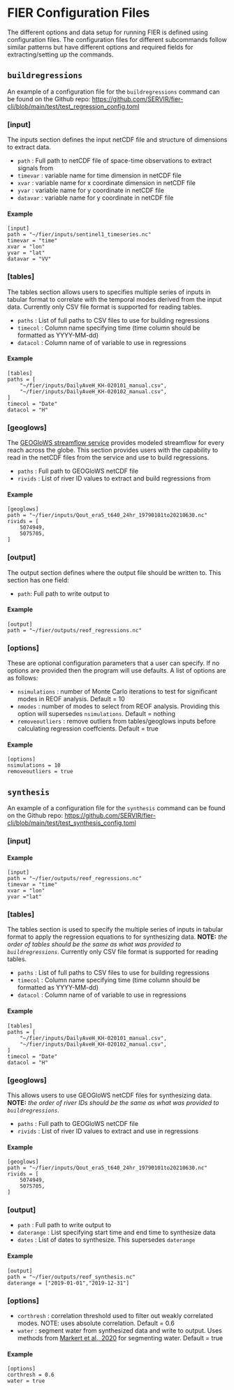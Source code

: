 # FIER Configuration Files

The different options and data setup for running FIER is defined using configuration files. The configuration files for different subcommands follow similar patterns but have different options and required fields for extracting/setting up the commands.

## `buildregressions`

An example of a configuration file for the `buildregressions` command can be found on the Github repo: https://github.com/SERVIR/fier-cli/blob/main/test/test_regression_config.toml

### [input]

The inputs section defines the input netCDF file and structure of dimensions to extract data.

* `path` : Full path to netCDF file of space-time observations to extract signals from
* `timevar` : variable name for time dimension in netCDF file
* `xvar` : variable name for x coordinate dimension in netCDF file
* `yvar` : variable name for y coordinate in netCDF file
* `datavar` : variable name for y coordinate in netCDF file

#### Example

```
[input]
path = "~/fier/inputs/sentinel1_timeseries.nc"
timevar = "time"
xvar = "lon"
yvar = "lat"
datavar = "VV"
```

### [tables]

The tables section allows users to specifies multiple series of inputs in tabular format to correlate with the temporal modes derived from the input data. Currently only CSV file format is supported for reading tables.

* `paths` : List of full paths to CSV files to use for building regressions
* `timecol` : Column name specifying time (time column should be formatted as YYYY-MM-dd)
* `datacol` : Column name of of variable to use in regressions

#### Example

```
[tables]
paths = [
    "~/fier/inputs/DailyAveH_KH-020101_manual.csv",
    "~/fier/inputs/DailyAveH_KH-020102_manual.csv",
]
timecol = "Date"
datacol = "H"
```

### [geoglows]

The [GEOGloWS streamflow service](https://geoglows.ecmwf.int/) provides modeled streamflow for every reach across the globe. This section provides users with the capability to read in the netCDF files from the service and use to build regressions.

* `paths` : Full path to GEOGloWS netCDF file
* `rivids` : List of river ID values to extract and build regressions from

#### Example

```
[geoglows]
path = "~/fier/inputs/Qout_era5_t640_24hr_19790101to20210630.nc"
rivids = [
    5074949,
    5075705,
]
```

### [output]
The output section defines where the output file should be written to. This section has one field:

* `path`: Full path to write output to

#### Example

```
[output]
path = "~/fier/outputs/reof_regressions.nc"
```

### [options]

These are optional configuration parameters that a user can specify. If no options are provided then the program will use defaults. A list of options are as follows:

* `nsimulations` : number of Monte Carlo iterations to test for significant modes in REOF analysis. Default = 10
* `nmodes` : number of modes to select from REOF analysis. Providing this option will supersedes `nsimulations`. Default = nothing
* `removeoutliers` : remove outliers from tables/geoglows inputs before calculating regression coeffcients. Default = true

#### Example

```
[options]
nsimulations = 10
removeoutliers = true
```

## `synthesis`

An example of a configuration file for the `synthesis` command can be found on the Github repo: https://github.com/SERVIR/fier-cli/blob/main/test/test_synthesis_config.toml


### [input]

#### Example

```
[input]
path = "~/fier/outputs/reof_regressions.nc"
timevar = "time"
xvar = "lon"
yvar ="lat"
```

### [tables]

The tables section is used to specify the multiple series of inputs in tabular format to apply the regression equations to for synthesizing data. **NOTE:** *the order of tables should be the same as what was provided to `buildregressions`*. Currently only CSV file format is supported for reading tables.

* `paths` : List of full paths to CSV files to use for building regressions
* `timecol` : Column name specifying time (time column should be formatted as YYYY-MM-dd)
* `datacol` : Column name of of variable to use in regressions

#### Example

```
[tables]
paths = [
    "~/fier/inputs/DailyAveH_KH-020101_manual.csv",
    "~/fier/inputs/DailyAveH_KH-020102_manual.csv",
]
timecol = "Date"
datacol = "H"
```

### [geoglows]

This allows users to use GEOGloWS netCDF files for synthesizing data. **NOTE:** *the order of river IDs should be the same as what was provided to `buildregressions`*.

* `paths` : Full path to GEOGloWS netCDF file
* `rivids` : List of river ID values to extract and use in regressions

#### Example

```
[geoglows]
path = "~/fier/inputs/Qout_era5_t640_24hr_19790101to20210630.nc"
rivids = [
    5074949,
    5075705,
]
```

### [output]

* `path` : Full path to write output to
* `daterange` : List specifying start time and end time to synthesize data
* `dates` : List of dates to synthesize. This supersedes `daterange`

#### Example

```
[output]
path = "~/fier/outputs/reof_synthesis.nc"
daterange = ["2019-01-01","2019-12-31"]
```

### [options]

* `corthresh` : correlation threshold used to filter out weakly correlated modes. NOTE: uses absolute correlation. Default = 0.6
* `water` : segment water from synthesized data and write to output. Uses methods from [Markert et al., 2020](https://doi.org/10.3390/rs12152469) for segmenting water. Default = true

#### Example

```
[options]
corthresh = 0.6
water = true
```
